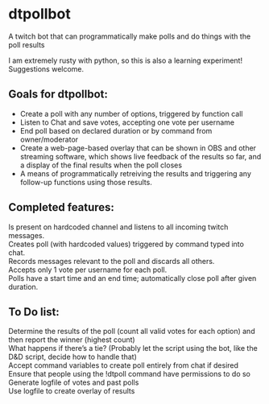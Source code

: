 # dtpollbot
A twitch bot that can programmatically make polls and do things with the poll results

I am extremely rusty with python, so this is also a learning experiment! Suggestions welcome.

## Goals for dtpollbot:
* Create a poll with any number of options, triggered by function call
* Listen to Chat and save votes, accepting one vote per username
* End poll based on declared duration or by command from owner/moderator
* Create a web-page-based overlay that can be shown in OBS and other streaming software, which shows live feedback of the results so far, and a display of the final results when the poll closes
* A means of programmatically retreiving the results and triggering any follow-up functions using those results.



## Completed features:
Is present on hardcoded channel and listens to all incoming twitch messages.<br>
Creates poll (with hardcoded values) triggered by command typed into chat.<br>
Records messages relevant to the poll and discards all others.<br>
Accepts only 1 vote per username for each poll.<br>
Polls have a start time and an end time; automatically close poll after given duration.<br>



## To Do list:
Determine the results of the poll (count all valid votes for each option) and then report the winner (highest count)<br>
What happens if there’s a tie? (Probably let the script using the bot, like the D&D script, decide how to handle that)<br>
Accept command variables to create poll entirely from chat if desired<br>
Ensure that people using the !dtpoll command have permissions to do so<br>
Generate logfile of votes and past polls<br>
Use logfile to create overlay of results<br>
